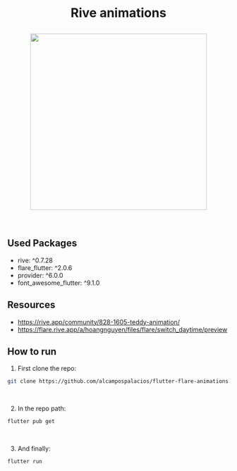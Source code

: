 <h1 align="center">
  Rive animations
</h1>

<h2 align="center">
  <img src="./teddy.gif" height="400" />
</h2>

<br />

## Used Packages

- rive: ^0.7.28
- flare_flutter: ^2.0.6
- provider: ^6.0.0
- font_awesome_flutter: ^9.1.0

## Resources

- https://rive.app/community/828-1605-teddy-animation/
- https://flare.rive.app/a/hoangnguyen/files/flare/switch_daytime/preview

## How to run

1. First clone the repo:

```bash
git clone https://github.com/alcampospalacios/flutter-flare-animations.git
```

<br />

2. In the repo path:

```bash
flutter pub get
```

<br />

3. And finally:

```bash
flutter run
```
